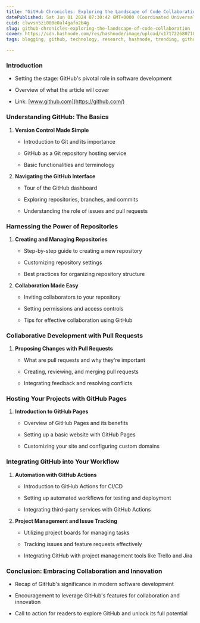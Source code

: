 ```yaml
---
title: "GitHub Chronicles: Exploring the Landscape of Code Collaboration"
datePublished: Sat Jun 01 2024 07:30:42 GMT+0000 (Coordinated Universal Time)
cuid: clwvsn5zi000e0al4gafo2b4g
slug: github-chronicles-exploring-the-landscape-of-code-collaboration
cover: https://cdn.hashnode.com/res/hashnode/image/upload/v1717226807185/a06f894e-caee-4f8e-8d95-179b20176082.jpeg
tags: blogging, github, technology, research, hashnode, trending, github-actions, githubpages, github-actions-1, explore

---
```


### Introduction

* Setting the stage: GitHub's pivotal role in software development
    
* Overview of what the article will cover
    
* Link: [www.github.com](https://github.com/)
    

### Understanding GitHub: The Basics

1. **Version Control Made Simple**
    
    * Introduction to Git and its importance
        
    * GitHub as a Git repository hosting service
        
    * Basic functionalities and terminology
        
2. **Navigating the GitHub Interface**
    
    * Tour of the GitHub dashboard
        
    * Exploring repositories, branches, and commits
        
    * Understanding the role of issues and pull requests
        

### Harnessing the Power of Repositories

1. **Creating and Managing Repositories**
    
    * Step-by-step guide to creating a new repository
        
    * Customizing repository settings
        
    * Best practices for organizing repository structure
        
2. **Collaboration Made Easy**
    
    * Inviting collaborators to your repository
        
    * Setting permissions and access controls
        
    * Tips for effective collaboration using GitHub
        

### Collaborative Development with Pull Requests

1. **Proposing Changes with Pull Requests**
    
    * What are pull requests and why they're important
        
    * Creating, reviewing, and merging pull requests
        
    * Integrating feedback and resolving conflicts
        

### Hosting Your Projects with GitHub Pages

1. **Introduction to GitHub Pages**
    
    * Overview of GitHub Pages and its benefits
        
    * Setting up a basic website with GitHub Pages
        
    * Customizing your site and configuring custom domains
        

### Integrating GitHub into Your Workflow

1. **Automation with GitHub Actions**
    
    * Introduction to GitHub Actions for CI/CD
        
    * Setting up automated workflows for testing and deployment
        
    * Integrating third-party services with GitHub Actions
        
2. **Project Management and Issue Tracking**
    
    * Utilizing project boards for managing tasks
        
    * Tracking issues and feature requests effectively
        
    * Integrating GitHub with project management tools like Trello and Jira
        

### Conclusion: Embracing Collaboration and Innovation

* Recap of GitHub's significance in modern software development
    
* Encouragement to leverage GitHub's features for collaboration and innovation
    
* Call to action for readers to explore GitHub and unlock its full potential